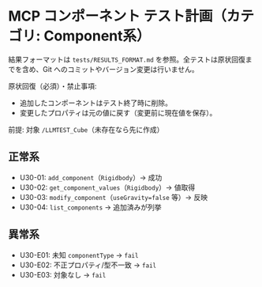 # MCP コンポーネント テスト計画（カテゴリ: Component系）

結果フォーマットは `tests/RESULTS_FORMAT.md` を参照。全テストは原状回復までを含め、Git へのコミットやバージョン変更は行いません。

原状回復（必須）・禁止事項:
- 追加したコンポーネントはテスト終了時に削除。
- 変更したプロパティは元の値に戻す（変更前に現在値を保存）。

前提: 対象 `/LLMTEST_Cube`（未存在なら先に作成）

## 正常系

- U30-01: `add_component`（`Rigidbody`）→ 成功
- U30-02: `get_component_values`（`Rigidbody`）→ 値取得
- U30-03: `modify_component`（`useGravity=false` 等）→ 反映
- U30-04: `list_components` → 追加済みが列挙

## 異常系

- U30-E01: 未知 `componentType` → `fail`
- U30-E02: 不正プロパティ/型不一致 → `fail`
- U30-E03: 対象なし → `fail`
